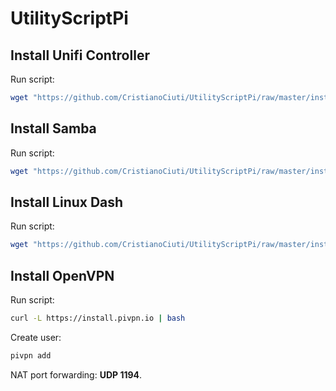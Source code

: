 # UtilityScriptPi

## Install Unifi Controller

Run script:
```bash
wget "https://github.com/CristianoCiuti/UtilityScriptPi/raw/master/install-unifi.sh" -O install-unifi.sh && chmod +x install-unifi.sh && ./install-unifi.sh
```

## Install Samba

Run script:
```bash
wget "https://github.com/CristianoCiuti/UtilityScriptPi/raw/master/install-smb.sh" -O install-smb.sh && chmod +x install-smb.sh && ./install-smb.sh
```

## Install Linux Dash

Run script:
```bash
wget "https://github.com/CristianoCiuti/UtilityScriptPi/raw/master/install-dash.sh" -O install-dash.sh && chmod +x install-dash.sh && ./install-dash.sh
```

## Install OpenVPN

Run script:
```bash
curl -L https://install.pivpn.io | bash
```

Create user:
```bash
pivpn add
```

NAT port forwarding: **UDP 1194**.